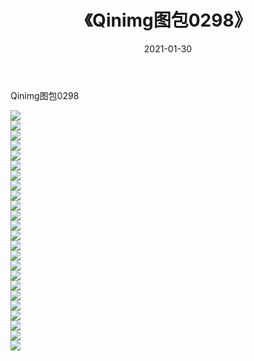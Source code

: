﻿---
layout: post
title:  《Qinimg图包0298》
date:   2021-01-30
img: http://imgx.orgx.ga/Qinimg图包/Qinimg图包0298/000.jpg
categories: [美女, 清纯, 唯美]
---

Qinimg图包0298

 ![](http://imgx.orgx.ga/Qinimg图包/Qinimg图包0298/001.jpg) <br>![](http://imgx.orgx.ga/Qinimg图包/Qinimg图包0298/002.jpg) <br>![](http://imgx.orgx.ga/Qinimg图包/Qinimg图包0298/003.jpg) <br>![](http://imgx.orgx.ga/Qinimg图包/Qinimg图包0298/004.jpg) <br>![](http://imgx.orgx.ga/Qinimg图包/Qinimg图包0298/005.jpg) <br>![](http://imgx.orgx.ga/Qinimg图包/Qinimg图包0298/006.jpg) <br>![](http://imgx.orgx.ga/Qinimg图包/Qinimg图包0298/007.jpg) <br>![](http://imgx.orgx.ga/Qinimg图包/Qinimg图包0298/008.jpg) <br>![](http://imgx.orgx.ga/Qinimg图包/Qinimg图包0298/009.jpg) <br>![](http://imgx.orgx.ga/Qinimg图包/Qinimg图包0298/010.jpg) <br>![](http://imgx.orgx.ga/Qinimg图包/Qinimg图包0298/011.jpg) <br>![](http://imgx.orgx.ga/Qinimg图包/Qinimg图包0298/012.jpg) <br>![](http://imgx.orgx.ga/Qinimg图包/Qinimg图包0298/013.jpg) <br>![](http://imgx.orgx.ga/Qinimg图包/Qinimg图包0298/014.jpg) <br>![](http://imgx.orgx.ga/Qinimg图包/Qinimg图包0298/015.jpg) <br>![](http://imgx.orgx.ga/Qinimg图包/Qinimg图包0298/016.jpg) <br>![](http://imgx.orgx.ga/Qinimg图包/Qinimg图包0298/017.jpg) <br>![](http://imgx.orgx.ga/Qinimg图包/Qinimg图包0298/018.jpg) <br>![](http://imgx.orgx.ga/Qinimg图包/Qinimg图包0298/019.jpg) <br>![](http://imgx.orgx.ga/Qinimg图包/Qinimg图包0298/020.jpg) <br>![](http://imgx.orgx.ga/Qinimg图包/Qinimg图包0298/021.jpg) <br>![](http://imgx.orgx.ga/Qinimg图包/Qinimg图包0298/022.jpg) <br>![](http://imgx.orgx.ga/Qinimg图包/Qinimg图包0298/023.jpg) <br>![](http://imgx.orgx.ga/Qinimg图包/Qinimg图包0298/024.jpg) <br>